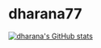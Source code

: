 # dharana77
[![dharana's GitHub stats](https://github-readme-stats.vercel.app/api?username=dharana77)](https://github.com/anuraghazra/github-readme-stats)
